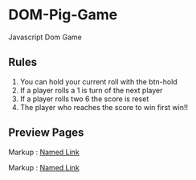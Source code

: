 # DOM-Pig-Game
Javascript Dom Game

## Rules

1. You can hold your current roll with the btn-hold
2. If a player rolls a 1 is turn of the next player
3. If a player rolls two 6 the score is reset
4. The player who reaches the score to win first win!!

## Preview Pages

Markup :  [Named Link](http://htmlpreview.github.io/?https://github.com/MiguelZablah/DOM-Pig-Game/blob/master/index.html)

Markup :  [Named Link](https://rawgit.com/MiguelZablah/DOM-Pig-Game/master/index.html)
